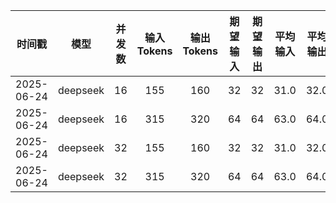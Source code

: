 | 时间戳 | 模型 | 并发数 | 输入Tokens | 输出Tokens | 期望输入 | 期望输出 | 平均输入 | 平均输出 | 总耗时(s) | 请求吞吐率 (req/s) | 输出吞吐率 (tok/s) | 总吞吐率 (tok/s) | 平均TTFT(ms) | P99_TTFT(ms) |
|:--------:|:------:|:------:|:-----------:|:------------:|:----------:|:----------:|:----------:|:-----------:|:---------:|:------------------:|:------------------:|:----------------:|:-------------:|:-------------:|
| 2025-06-24 | deepseek | 16 | 155 | 160 | 32 | 32 | 31.0 | 32.0 | 2.11 | 2.37 | 75.89 | 149.42 | 165.02 | 166.55 |
| 2025-06-24 | deepseek | 16 | 315 | 320 | 64 | 64 | 63.0 | 64.0 | 4.22 | 1.19 | 75.90 | 150.62 | 245.12 | 246.39 |
| 2025-06-24 | deepseek | 32 | 155 | 160 | 32 | 32 | 31.0 | 32.0 | 2.13 | 2.35 | 75.10 | 147.86 | 169.55 | 170.66 |
| 2025-06-24 | deepseek | 32 | 315 | 320 | 64 | 64 | 63.0 | 64.0 | 4.24 | 1.18 | 75.39 | 149.60 | 242.92 | 244.18 |